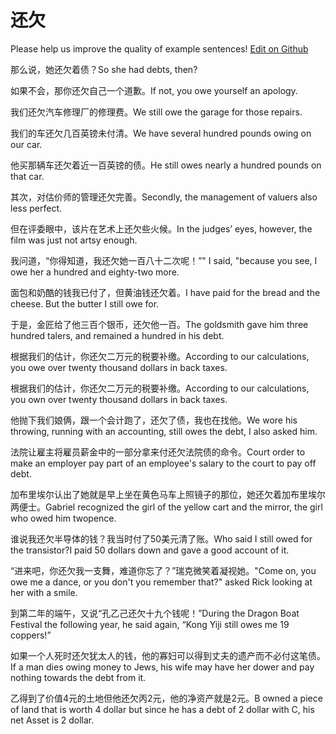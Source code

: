 # 还欠

Please help us improve the quality of example sentences! [Edit on Github](https://github.com/jiyushe/jiyu-example-sentence-source/blob/main/chinese/haiqian.md)

<p><span class="chinese">那么说，她还欠着债？</span><span class="english">So she had debts, then?</span></p>

<p><span class="chinese">如果不会，那你还欠自己一个道歉。</span><span class="english">If not, you owe yourself an apology.</span></p>

<p><span class="chinese">我们还欠汽车修理厂的修理费。</span><span class="english">We still owe the garage for those repairs.</span></p>

<p><span class="chinese">我们的车还欠几百英镑未付清。</span><span class="english">We have several hundred pounds owing on our car.</span></p>

<p><span class="chinese">他买那辆车还欠着近一百英镑的债。</span><span class="english">He still owes nearly a hundred pounds on that car.</span></p>

<p><span class="chinese">其次，对估价师的管理还欠完善。</span><span class="english">Secondly, the management of valuers also less perfect.</span></p>

<p><span class="chinese">但在评委眼中，该片在艺术上还欠些火候。</span><span class="english">In the judges’ eyes, however, the film was just not artsy enough.</span></p>

<p><span class="chinese">我问道，“你得知道，我还欠她一百八十二次呢！”</span><span class="english">" I said, "because you see, I owe her a hundred and eighty-two more.</span></p>

<p><span class="chinese">面包和奶酷的钱我已付了，但黄油钱还欠着。</span><span class="english">I have paid for the bread and the cheese. But the butter I still owe for.</span></p>

<p><span class="chinese">于是，金匠给了他三百个银币，还欠他一百。</span><span class="english">The goldsmith gave him three hundred talers, and remained a hundred in his debt.</span></p>

<p><span class="chinese">根据我们的估计，你还欠二万元的税要补缴。</span><span class="english">According to our calculations, you owe over twenty thousand dollars in back taxes.</span></p>

<p><span class="chinese">根据我们的估计，你还欠二万元的税要补缴。</span><span class="english">According to our calculations, you own over twenty thousand dollars in back taxes.</span></p>

<p><span class="chinese">他抛下我们娘俩，跟一个会计跑了，还欠了债，我也在找他。</span><span class="english">We wore his throwing, running with an accounting, still owes the debt, I also asked him.</span></p>

<p><span class="chinese">法院让雇主将雇员薪金中的一部分拿来付还欠法院债的命令。</span><span class="english">Court order to make an employer pay part of an employee's salary to the court to pay off debt.</span></p>

<p><span class="chinese">加布里埃尔认出了她就是早上坐在黄色马车上照镜子的那位，她还欠着加布里埃尔两便士。</span><span class="english">Gabriel recognized the girl of the yellow cart and the mirror, the girl who owed him twopence.</span></p>

<p><span class="chinese">谁说我还欠半导体的钱？我当时付了50美元清了账。</span><span class="english">Who said I still owed for the transistor?I paid 50 dollars down and gave a good account of it.</span></p>

<p><span class="chinese">“进来吧，你还欠我一支舞，难道你忘了？”瑞克微笑着凝视她。</span><span class="english">"Come on, you owe me a dance, or you don't you remember that?" asked Rick looking at her with a smile.</span></p>

<p><span class="chinese">到第二年的端午，又说“孔乙己还欠十九个钱呢！”</span><span class="english">During the Dragon Boat Festival the following year, he said again, “Kong Yiji still owes me 19 coppers!”</span></p>

<p><span class="chinese">如果一个人死时还欠犹太人的钱，他的寡妇可以得到丈夫的遗产而不必付这笔债。</span><span class="english">If a man dies owing money to Jews, his wife may have her dower and pay nothing towards the debt from it.</span></p>

<p><span class="chinese">乙得到了价值4元的土地但他还欠丙2元，他的净资产就是2元。</span><span class="english">B owned a piece of land that is worth 4 dollar but since he has a debt of 2 dollar with C, his net Asset is 2 dollar.</span></p>

